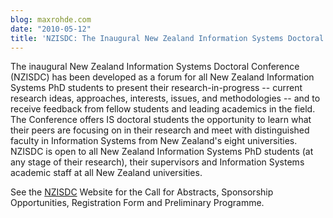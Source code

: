 ```yaml
---
blog: maxrohde.com
date: "2010-05-12"
title: 'NZISDC: The Inaugural New Zealand Information Systems Doctoral Conference'
---
```


The inaugural New Zealand Information Systems Doctoral Conference (NZISDC) has been developed as a forum for all New Zealand Information Systems PhD students to present their research-in-progress -- current research ideas, approaches, interests, issues, and methodologies -- and to receive feedback from fellow students and leading academics in the field. The Conference offers IS doctoral students the opportunity to learn what their peers are focusing on in their research and meet with distinguished faculty in Information Systems from New Zealand's eight universities. NZISDC is open to all New Zealand Information Systems PhD students (at any stage of their research), their supervisors and Information Systems academic staff at all New Zealand universities.

See the [NZISDC](http://www.massey.ac.nz/~dviehlan/NZISDC.html) Website for the Call for Abstracts, Sponsorship Opportunities, Registration Form and Preliminary Programme.
